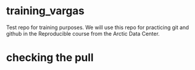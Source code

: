 # training_vargas

Test repo for training purposes.
We will use this repo for practicing git and github in the Reproducible course from the Arctic Data Center.


# checking the pull

